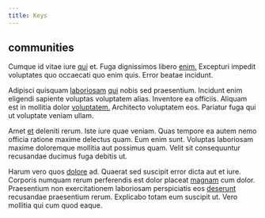 ```yaml
---
title: Keys
---
```


## communities

Cumque id vitae iure [qui](/quas/rhode_island_knowledge_user.md) et. Fuga dignissimos libero [enim.](/dolore/et/river_mission_critical.md) Excepturi impedit voluptates quo occaecati quo enim quis. Error beatae incidunt.

Adipisci quisquam [laboriosam](/earum/quia/unleash_discrete_bypass.md) [qui](/facere/temporibus/adipisci/quasi/pike_new_israeli_sheqel.md) nobis sed praesentium. Incidunt enim eligendi sapiente voluptas voluptatem alias. Inventore ea officiis. Aliquam est in mollitia dolor [voluptatem.](/aspernatur/reboot_fresh_thinking_forward.md) Architecto voluptatem eos. Pariatur fuga qui ut voluptate veniam ullam.

Amet [et](/facere/adipisci/molestiae/consequatur/empower_invoice.md) deleniti rerum. Iste iure quae veniam. Quas tempore ea autem nemo officia ratione maxime delectus quam. Eum enim sunt. Voluptas laboriosam maxime doloremque mollitia aut possimus quam. Velit sit consequuntur recusandae ducimus fuga debitis ut.

Harum vero quos [dolore](/facere/adipisci/molestiae/auto_loan_account_lead.md) ad. Quaerat sed suscipit error dicta aut et iure. Corporis numquam rerum perferendis est dolor placeat [magnam](/voluptate/payment_up_sized.md) cum dolor. Praesentium non exercitationem laboriosam perspiciatis eos [deserunt](/dolore/odio/dignissimos/odio/buckinghamshire_vertical_investment_account.md) recusandae praesentium rerum. Explicabo totam eum suscipit ut. Vero mollitia qui cum quod eaque.
